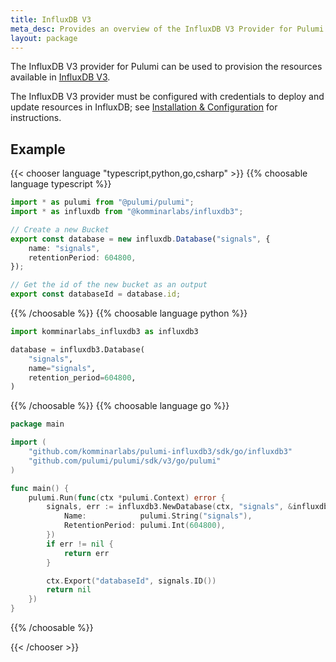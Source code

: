 ```yaml
---
title: InfluxDB V3
meta_desc: Provides an overview of the InfluxDB V3 Provider for Pulumi.
layout: package
---
```


The InfluxDB V3 provider for Pulumi can be used to provision the resources available in [InfluxDB V3](https://www.influxdata.com/).

The InfluxDB V3 provider must be configured with credentials to deploy and update resources in InfluxDB; see [Installation & Configuration](./installation-configuration) for instructions.

## Example

{{< chooser language "typescript,python,go,csharp" >}}
{{% choosable language typescript %}}

```typescript
import * as pulumi from "@pulumi/pulumi";
import * as influxdb from "@komminarlabs/influxdb3";

// Create a new Bucket
export const database = new influxdb.Database("signals", {
    name: "signals",
    retentionPeriod: 604800,
});

// Get the id of the new bucket as an output
export const databaseId = database.id;
```

{{% /choosable %}}
{{% choosable language python %}}

```python
import komminarlabs_influxdb3 as influxdb3

database = influxdb3.Database(
    "signals",
    name="signals",
    retention_period=604800,
)
```

{{% /choosable %}}
{{% choosable language go %}}

```go
package main

import (
	"github.com/komminarlabs/pulumi-influxdb3/sdk/go/influxdb3"
	"github.com/pulumi/pulumi/sdk/v3/go/pulumi"
)

func main() {
	pulumi.Run(func(ctx *pulumi.Context) error {
		signals, err := influxdb3.NewDatabase(ctx, "signals", &influxdb3.DatabaseArgs{
			Name:            pulumi.String("signals"),
			RetentionPeriod: pulumi.Int(604800),
		})
		if err != nil {
			return err
		}

		ctx.Export("databaseId", signals.ID())
		return nil
	})
}
```

{{% /choosable %}}

{{< /chooser >}}
